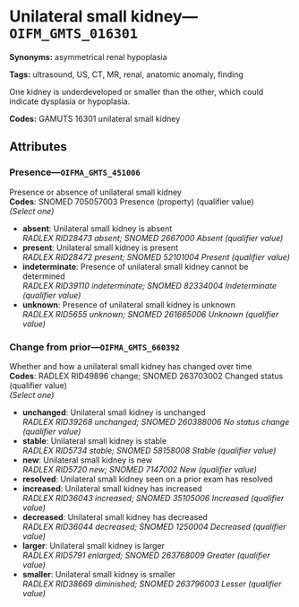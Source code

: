 # Unilateral small kidney—`OIFM_GMTS_016301`

**Synonyms:** asymmetrical renal hypoplasia

**Tags:** ultrasound, US, CT, MR, renal, anatomic anomaly, finding

One kidney is underdeveloped or smaller than the other, which could indicate dysplasia or hypoplasia.

**Codes:** GAMUTS 16301 unilateral small kidney

## Attributes

### Presence—`OIFMA_GMTS_451006`

Presence or absence of unilateral small kidney  
**Codes**: SNOMED 705057003 Presence (property) (qualifier value)  
*(Select one)*

- **absent**: Unilateral small kidney is absent  
_RADLEX RID28473 absent; SNOMED 2667000 Absent (qualifier value)_
- **present**: Unilateral small kidney is present  
_RADLEX RID28472 present; SNOMED 52101004 Present (qualifier value)_
- **indeterminate**: Presence of unilateral small kidney cannot be determined  
_RADLEX RID39110 indeterminate; SNOMED 82334004 Indeterminate (qualifier value)_
- **unknown**: Presence of unilateral small kidney is unknown  
_RADLEX RID5655 unknown; SNOMED 261665006 Unknown (qualifier value)_

### Change from prior—`OIFMA_GMTS_660392`

Whether and how a unilateral small kidney has changed over time  
**Codes**: RADLEX RID49896 change; SNOMED 263703002 Changed status (qualifier value)  
*(Select one)*

- **unchanged**: Unilateral small kidney is unchanged  
_RADLEX RID39268 unchanged; SNOMED 260388006 No status change (qualifier value)_
- **stable**: Unilateral small kidney is stable  
_RADLEX RID5734 stable; SNOMED 58158008 Stable (qualifier value)_
- **new**: Unilateral small kidney is new  
_RADLEX RID5720 new; SNOMED 7147002 New (qualifier value)_
- **resolved**: Unilateral small kidney seen on a prior exam has resolved  
- **increased**: Unilateral small kidney has increased  
_RADLEX RID36043 increased; SNOMED 35105006 Increased (qualifier value)_
- **decreased**: Unilateral small kidney has decreased  
_RADLEX RID36044 decreased; SNOMED 1250004 Decreased (qualifier value)_
- **larger**: Unilateral small kidney is larger  
_RADLEX RID5791 enlarged; SNOMED 263768009 Greater (qualifier value)_
- **smaller**: Unilateral small kidney is smaller  
_RADLEX RID38669 diminished; SNOMED 263796003 Lesser (qualifier value)_
